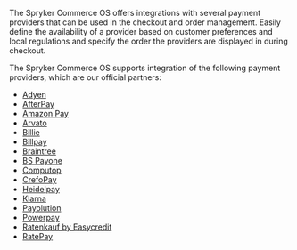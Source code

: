 The Spryker Commerce OS offers integrations with several payment providers that can be used in the checkout and order management. Easily define the availability of a provider based on customer preferences and local regulations and specify the order the providers are displayed in during checkout.

The Spryker Commerce OS supports integration of the following payment providers, which are our official partners:

* [Adyen](https://documentation.spryker.com/docs/en/adyen)
* [AfterPay](https://documentation.spryker.com/docs/en/afterpay)
* [Amazon Pay](https://documentation.spryker.com/docs/en/amazon-pay)
* [Arvato](https://documentation.spryker.com/docs/en/arvato)
* [Billie](https://documentation.spryker.com/docs/en/billie)
* [Billpay](https://documentation.spryker.com/docs/en/billpay)
* [Braintree](https://documentation.spryker.com/docs/en/braintree)
* [BS Payone](https://documentation.spryker.com/docs/en/payone-v1-1)
* [Computop](https://documentation.spryker.com/docs/en/computop)
* [CrefoPay](https://documentation.spryker.com/docs/en/crefopay)
* [Heidelpay](https://documentation.spryker.com/docs/en/heidelpay)
* [Klarna](https://documentation.spryker.com/docs/en/klarna)
* [Payolution](https://documentation.spryker.com/docs/en/payolution)
* [Powerpay](https://documentation.spryker.com/docs/en/powerpay)
* [Ratenkauf by Easycredit](https://documentation.spryker.com/docs/en/ratenkauf-by-easycredit)
* [RatePay](https://documentation.spryker.com/docs/en/ratepay)
